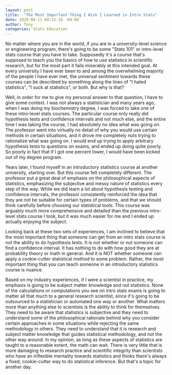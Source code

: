 ```yaml
---
layout: post
title:  "The Most Important Thing I Wish I Learned in Intro Stats"
date: 2020-08-11 00:15:28 -04:00
author: Tony
categories: Stats Education
---
```


No matter where you are in the world, if you are in a university-level science or engineering program, there's going to be
some  "Stats 101" or intro-level stats course that you have to take. Supposedly it's a course that's supposed
to teach you the basics of how to use statistics in scientific research, but for the most part it fails miserably
at this intended goal. At every university I have ever been to and among the overwhelming majority of the people I have ever met,
the universal sentiment towards these courses can be described by something along the lines of "I hated statistics", "I suck at statistics", 
or both. But why is that? 

Well, in order for me to give my personal answer to that question, I have to give some context. I was not always a statistician and many years
ago, when I was doing my biochemistry degree, I was forced to take one of these intro-level stats courses. The particular course only really did
hypothesis tests and confidence intervals and not much else, and the entire time I was taking the course, I had absolutely no idea what was
going on. The professor went into virtually no detail of why you would use certain methods in certain situations, and it drove me completely nuts
trying to rationalize what was going on. I would end up trying to apply arbitrary hypothesis tests to questions on 
exams, and ended up doing quite poorly. So poorly in fact that if I got one percent lower, I would have been kicked out of my degree program. 

Years later, I found myself in an introductory statistics course at another university, starting over. But this course felt completely different.
The professor put a great deal of emphasis on the philosophical aspects of statistics, emphasizing the subjective and messy nature of statistics 
every step of the way. While we did learn a lot about hypothesis testing and confidence intervals, the professor consistently reinforced the idea
that they are not be suitable for certain types of problems, and that we should think carefully before choosing our statistical tools. This course
was arguably much more comprehensive and detailed than the previous intro-level stats course I took, but it was much easier for me and I ended
up actually enjoying the subject.

Looking back at these two sets of experiences, I am inclined to believe that the most important thing that someone can get from an intro stats course
is not the ability to do hypothesis tests. It is not whether or not someone can find a confidence interval. It has nothing to do with how good they
are at probability theory or math in general. And it is NOT whether someone can apply a cookie-cutter statistical
method to some problem. Rather, the most important thing that you can teach someone in an introductory statistics course is nuance. 

Based on my industry experiences, if I were a scientist in practice, my emphasis is going to be subject matter knowledge and not statistics. 
None of the calculations or computations you see on intro stats exams is going to matter all that much to a general research scientist, 
since it's going to be outsourced to a statistician or automated one way or another. What matters more than anything else to scientists is the ability 
to think for themselves. They need to be aware that statistics is subjective and they need to understand some of the philosophical rationale behind why 
you consider certain approaches in some situations while rejecting the same methodology in others. They need to understand that it is research and subject 
matter knowledge that guides statistical methodology, and not the other way around. In my opinion, as long as these aspects of statistics are taught to a 
reasonable extent, the math can wait. There is very little that is more damaging to research practice and scientific integrity than scientists who have an 
inflexible mentality towards statistics and thinks there's always a fixed, cookie-cutter way to do statistical inference. But that's a topic for another day.